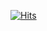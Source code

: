 [![Hits](https://hits.seeyoufarm.com/api/count/incr/badge.svg?url=https%3A%2F%2Fgithub.com%2FKioryuDev&count_bg=%2379C83D&title_bg=%23353434&icon=probot.svg&icon_color=%23FFFFFF&title=hits&edge_flat=true)](https://hits.seeyoufarm.com)
